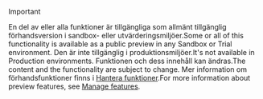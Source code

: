 > [!IMPORTANT]
> <span data-ttu-id="a8ce7-101">En del av eller alla funktioner är tillgängliga som allmänt tillgänglig förhandsversion i sandbox- eller utvärderingsmiljöer.</span><span class="sxs-lookup"><span data-stu-id="a8ce7-101">Some or all of this functionality is available as a public preview in any Sandbox or Trial environment.</span></span> <span data-ttu-id="a8ce7-102">Den är inte tillgänglig i produktionsmiljöer.</span><span class="sxs-lookup"><span data-stu-id="a8ce7-102">It's not available in Production environments.</span></span> <span data-ttu-id="a8ce7-103">Funktionen och dess innehåll kan ändras.</span><span class="sxs-lookup"><span data-stu-id="a8ce7-103">The content and the functionality are subject to change.</span></span> <span data-ttu-id="a8ce7-104">Mer information om förhandsfunktioner finns i [Hantera funktioner](../hr-admin-manage-features.md).</span><span class="sxs-lookup"><span data-stu-id="a8ce7-104">For more information about preview features, see [Manage features](../hr-admin-manage-features.md).</span></span>